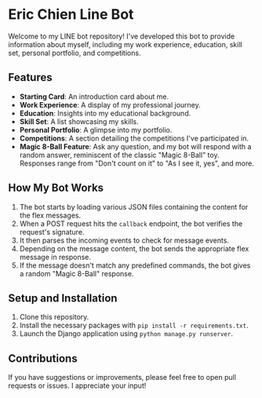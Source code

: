 # Eric Chien Line Bot

Welcome to my LINE bot repository! I've developed this bot to provide information about myself, including my work experience, education, skill set, personal portfolio, and competitions.

## Features

- **Starting Card**: An introduction card about me.
- **Work Experience**: A display of my professional journey.
- **Education**: Insights into my educational background.
- **Skill Set**: A list showcasing my skills.
- **Personal Portfolio**: A glimpse into my portfolio.
- **Competitions**: A section detailing the competitions I've participated in.
- **Magic 8-Ball Feature**: Ask any question, and my bot will respond with a random answer, reminiscent of the classic "Magic 8-Ball" toy. Responses range from "Don't count on it" to "As I see it, yes", and more.

## How My Bot Works

1. The bot starts by loading various JSON files containing the content for the flex messages.
2. When a POST request hits the `callback` endpoint, the bot verifies the request's signature.
3. It then parses the incoming events to check for message events.
4. Depending on the message content, the bot sends the appropriate flex message in response.
5. If the message doesn't match any predefined commands, the bot gives a random "Magic 8-Ball" response.

## Setup and Installation

1. Clone this repository.
2. Install the necessary packages with `pip install -r requirements.txt`.
3. Launch the Django application using `python manage.py runserver`.

## Contributions

If you have suggestions or improvements, please feel free to open pull requests or issues. I appreciate your input!
